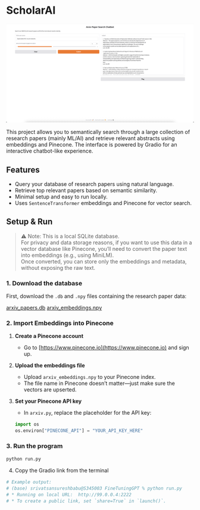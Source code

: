 # ScholarAI

<div align="center">
  <img src="imagesForReadMe/GUI.png" alt="GUI" width="1000"/>
</div>

This project allows you to semantically search through a large collection of research papers (mainly ML/AI) and retrieve relevant abstracts using embeddings and Pinecone. The interface is powered by Gradio for an interactive chatbot-like experience.

## Features

- Query your database of research papers using natural language.
- Retrieve top relevant papers based on semantic similarity.
- Minimal setup and easy to run locally.
- Uses `SentenceTransformer` embeddings and Pinecone for vector search.

## Setup & Run

> ⚠️ Note: This is a local SQLite database.  
> For privacy and data storage reasons, if you want to use this data in a vector database like Pinecone, you’ll need to convert the paper text into embeddings (e.g., using MiniLM).  
> Once converted, you can store only the embeddings and metadata, without exposing the raw text.

### 1. Download the database

First, download the `.db` and `.npy` files containing the research paper data:

[arxiv_papers.db](https://drive.google.com/file/d/150bo01vc0Xx49nsPhqtjGM4-XsUNL1EG/view?usp=sharing)
[arxiv_embeddings.npy](https://drive.google.com/file/d/1qkOnO9Yy9rxZrRyHhHrk28R2-ND57fhc/view?usp=sharing)

### 2. Import Embeddings into Pinecone

1. **Create a Pinecone account**
   - Go to [https://www.pinecone.io](https://www.pinecone.io) and sign up.

2. **Upload the embeddings file**
   - Upload `arxiv_embeddings.npy` to your Pinecone index.  
   - The file name in Pinecone doesn’t matter—just make sure the vectors are upserted.

3. **Set your Pinecone API key**
   - In `arxiv.py`, replace the placeholder for the API key:
   ```python
   import os
   os.environ["PINECONE_API"] = "YOUR_API_KEY_HERE"

### 3. Run the program
```bash
python run.py

```

4. Copy the Gradio link from the terminal

```bash
# Example output:
# (base) srivatsansureshbabu@S345003 FineTuningGPT % python run.py
# * Running on local URL:  http://99.0.0.4:2222
# * To create a public link, set `share=True` in `launch()`.
```